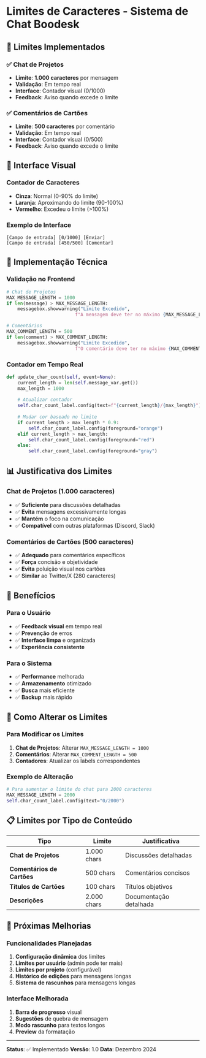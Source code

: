 # Limites de Caracteres - Sistema de Chat Boodesk

## 📝 Limites Implementados

### ✅ **Chat de Projetos**
- **Limite**: **1.000 caracteres** por mensagem
- **Validação**: Em tempo real
- **Interface**: Contador visual (0/1000)
- **Feedback**: Aviso quando excede o limite

### ✅ **Comentários de Cartões**
- **Limite**: **500 caracteres** por comentário
- **Validação**: Em tempo real
- **Interface**: Contador visual (0/500)
- **Feedback**: Aviso quando excede o limite

## 🎨 Interface Visual

### Contador de Caracteres
- **Cinza**: Normal (0-90% do limite)
- **Laranja**: Aproximando do limite (90-100%)
- **Vermelho**: Excedeu o limite (>100%)

### Exemplo de Interface
```
[Campo de entrada] [0/1000] [Enviar]
[Campo de entrada] [450/500] [Comentar]
```

## 🔧 Implementação Técnica

### Validação no Frontend
```python
# Chat de Projetos
MAX_MESSAGE_LENGTH = 1000
if len(message) > MAX_MESSAGE_LENGTH:
    messagebox.showwarning("Limite Excedido", 
                         f"A mensagem deve ter no máximo {MAX_MESSAGE_LENGTH} caracteres.")

# Comentários
MAX_COMMENT_LENGTH = 500
if len(comment) > MAX_COMMENT_LENGTH:
    messagebox.showwarning("Limite Excedido", 
                         f"O comentário deve ter no máximo {MAX_COMMENT_LENGTH} caracteres.")
```

### Contador em Tempo Real
```python
def update_char_count(self, event=None):
    current_length = len(self.message_var.get())
    max_length = 1000
    
    # Atualizar contador
    self.char_count_label.config(text=f"{current_length}/{max_length}")
    
    # Mudar cor baseado no limite
    if current_length > max_length * 0.9:
        self.char_count_label.config(foreground="orange")
    elif current_length > max_length:
        self.char_count_label.config(foreground="red")
    else:
        self.char_count_label.config(foreground="gray")
```

## 📊 Justificativa dos Limites

### Chat de Projetos (1.000 caracteres)
- ✅ **Suficiente** para discussões detalhadas
- ✅ **Evita** mensagens excessivamente longas
- ✅ **Mantém** o foco na comunicação
- ✅ **Compatível** com outras plataformas (Discord, Slack)

### Comentários de Cartões (500 caracteres)
- ✅ **Adequado** para comentários específicos
- ✅ **Força** concisão e objetividade
- ✅ **Evita** poluição visual nos cartões
- ✅ **Similar** ao Twitter/X (280 caracteres)

## 🚀 Benefícios

### Para o Usuário
- ✅ **Feedback visual** em tempo real
- ✅ **Prevenção** de erros
- ✅ **Interface limpa** e organizada
- ✅ **Experiência consistente**

### Para o Sistema
- ✅ **Performance** melhorada
- ✅ **Armazenamento** otimizado
- ✅ **Busca** mais eficiente
- ✅ **Backup** mais rápido

## 🔄 Como Alterar os Limites

### Para Modificar os Limites
1. **Chat de Projetos**: Alterar `MAX_MESSAGE_LENGTH = 1000`
2. **Comentários**: Alterar `MAX_COMMENT_LENGTH = 500`
3. **Contadores**: Atualizar os labels correspondentes

### Exemplo de Alteração
```python
# Para aumentar o limite do chat para 2000 caracteres
MAX_MESSAGE_LENGTH = 2000
self.char_count_label.config(text="0/2000")
```

## 📋 Limites por Tipo de Conteúdo

| Tipo | Limite | Justificativa |
|------|--------|---------------|
| **Chat de Projetos** | 1.000 chars | Discussões detalhadas |
| **Comentários de Cartões** | 500 chars | Comentários concisos |
| **Títulos de Cartões** | 100 chars | Títulos objetivos |
| **Descrições** | 2.000 chars | Documentação detalhada |

## 🎯 Próximas Melhorias

### Funcionalidades Planejadas
1. **Configuração dinâmica** dos limites
2. **Limites por usuário** (admin pode ter mais)
3. **Limites por projeto** (configurável)
4. **Histórico de edições** para mensagens longas
5. **Sistema de rascunhos** para mensagens longas

### Interface Melhorada
1. **Barra de progresso** visual
2. **Sugestões** de quebra de mensagem
3. **Modo rascunho** para textos longos
4. **Preview** da formatação

---

**Status**: ✅ Implementado
**Versão**: 1.0
**Data**: Dezembro 2024
